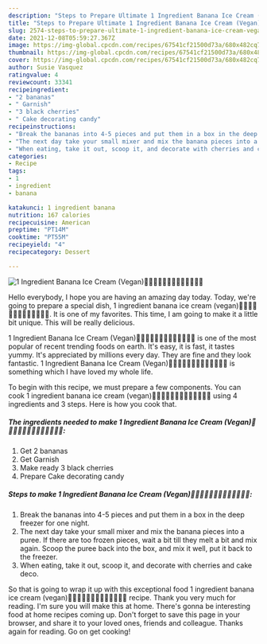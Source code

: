 ```yaml
---
description: "Steps to Prepare Ultimate 1 Ingredient Banana Ice Cream (Vegan)🍌🍒🍌🍒🍌🍒🍌🍒🍌🍒🍌🍒🍌"
title: "Steps to Prepare Ultimate 1 Ingredient Banana Ice Cream (Vegan)🍌🍒🍌🍒🍌🍒🍌🍒🍌🍒🍌🍒🍌"
slug: 2574-steps-to-prepare-ultimate-1-ingredient-banana-ice-cream-vegan
date: 2021-12-08T05:59:27.367Z
image: https://img-global.cpcdn.com/recipes/67541cf21500d73a/680x482cq70/1-ingredient-banana-ice-cream-vegan-recipe-main-photo.jpg
thumbnail: https://img-global.cpcdn.com/recipes/67541cf21500d73a/680x482cq70/1-ingredient-banana-ice-cream-vegan-recipe-main-photo.jpg
cover: https://img-global.cpcdn.com/recipes/67541cf21500d73a/680x482cq70/1-ingredient-banana-ice-cream-vegan-recipe-main-photo.jpg
author: Susie Vasquez
ratingvalue: 4
reviewcount: 33341
recipeingredient:
- "2 bananas"
- " Garnish"
- "3 black cherries"
- " Cake decorating candy"
recipeinstructions:
- "Break the bananas into 4-5 pieces and put them in a box in the deep freezer for one night."
- "The next day take your small mixer and mix the banana pieces into a puree. If there are too frozen pieces, wait a bit till they melt a bit and mix again. Scoop the puree back into the box, and mix it well, put it back to the freezer."
- "When eating, take it out, scoop it, and decorate with cherries and cake deco."
categories:
- Recipe
tags:
- 1
- ingredient
- banana

katakunci: 1 ingredient banana 
nutrition: 167 calories
recipecuisine: American
preptime: "PT14M"
cooktime: "PT55M"
recipeyield: "4"
recipecategory: Dessert

---
```



![1 Ingredient Banana Ice Cream (Vegan)🍌🍒🍌🍒🍌🍒🍌🍒🍌🍒🍌🍒🍌](https://img-global.cpcdn.com/recipes/67541cf21500d73a/680x482cq70/1-ingredient-banana-ice-cream-vegan-recipe-main-photo.jpg)

Hello everybody, I hope you are having an amazing day today. Today, we're going to prepare a special dish, 1 ingredient banana ice cream (vegan)🍌🍒🍌🍒🍌🍒🍌🍒🍌🍒🍌🍒🍌. It is one of my favorites. This time, I am going to make it a little bit unique. This will be really delicious.

1 Ingredient Banana Ice Cream (Vegan)🍌🍒🍌🍒🍌🍒🍌🍒🍌🍒🍌🍒🍌 is one of the most popular of recent trending foods on earth. It's easy, it is fast, it tastes yummy. It's appreciated by millions every day. They are fine and they look fantastic. 1 Ingredient Banana Ice Cream (Vegan)🍌🍒🍌🍒🍌🍒🍌🍒🍌🍒🍌🍒🍌 is something which I have loved my whole life.




To begin with this recipe, we must prepare a few components. You can cook 1 ingredient banana ice cream (vegan)🍌🍒🍌🍒🍌🍒🍌🍒🍌🍒🍌🍒🍌 using 4 ingredients and 3 steps. Here is how you cook that.

<!--inarticleads1-->

##### The ingredients needed to make 1 Ingredient Banana Ice Cream (Vegan)🍌🍒🍌🍒🍌🍒🍌🍒🍌🍒🍌🍒🍌:

1. Get 2 bananas
1. Get  Garnish
1. Make ready 3 black cherries
1. Prepare  Cake decorating candy




<!--inarticleads2-->

##### Steps to make 1 Ingredient Banana Ice Cream (Vegan)🍌🍒🍌🍒🍌🍒🍌🍒🍌🍒🍌🍒🍌:

1. Break the bananas into 4-5 pieces and put them in a box in the deep freezer for one night.
1. The next day take your small mixer and mix the banana pieces into a puree. If there are too frozen pieces, wait a bit till they melt a bit and mix again. Scoop the puree back into the box, and mix it well, put it back to the freezer.
1. When eating, take it out, scoop it, and decorate with cherries and cake deco.




So that is going to wrap it up with this exceptional food 1 ingredient banana ice cream (vegan)🍌🍒🍌🍒🍌🍒🍌🍒🍌🍒🍌🍒🍌 recipe. Thank you very much for reading. I'm sure you will make this at home. There's gonna be interesting food at home recipes coming up. Don't forget to save this page in your browser, and share it to your loved ones, friends and colleague. Thanks again for reading. Go on get cooking!
